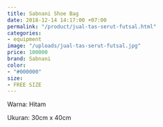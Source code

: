 ```yaml
---
title: Sabnani Shoe Bag
date: 2018-12-14 14:17:00 +07:00
permalink: "/product/jual-tas-serut-futsal.html"
categories:
- equipment
image: "/uploads/jual-tas-serut-futsal.jpg"
price: 100000
brand: Sabnani
color:
- "#000000"
size:
- FREE SIZE
---
```


Warna: Hitam

Ukuran: 30cm x 40cm